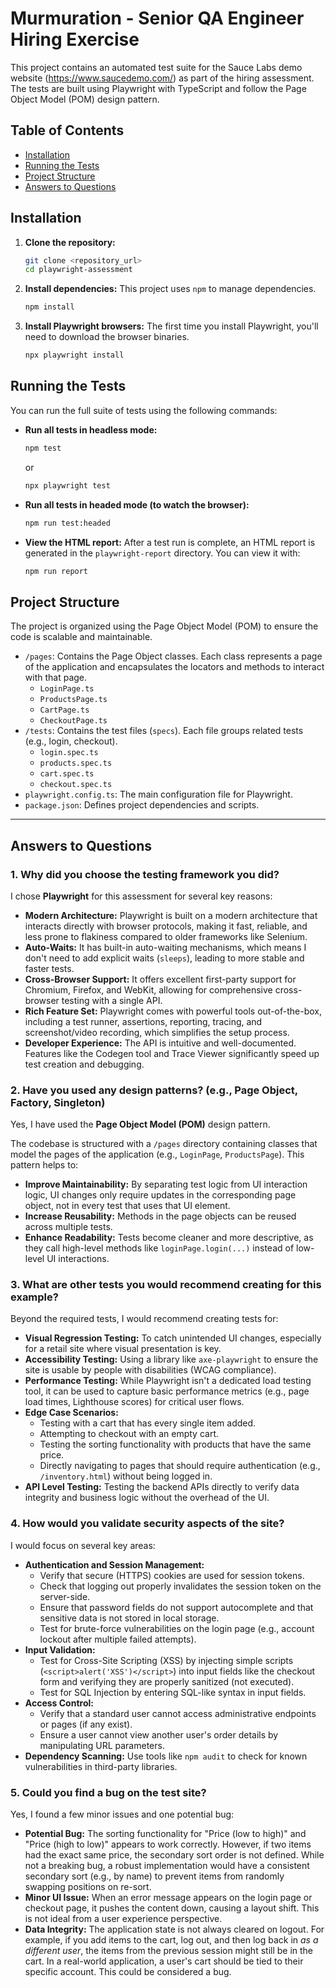 # Murmuration - Senior QA Engineer Hiring Exercise

This project contains an automated test suite for the Sauce Labs demo website (https://www.saucedemo.com/) as part of the hiring assessment. The tests are built using Playwright with TypeScript and follow the Page Object Model (POM) design pattern.

## Table of Contents

- [Installation](#installation)
- [Running the Tests](#running-the-tests)
- [Project Structure](#project-structure)
- [Answers to Questions](#answers-to-questions)

## Installation

1.  **Clone the repository:**
    ```bash
    git clone <repository_url>
    cd playwright-assessment
    ```
2.  **Install dependencies:**
    This project uses `npm` to manage dependencies.
    ```bash
    npm install
    ```
3.  **Install Playwright browsers:**
    The first time you install Playwright, you'll need to download the browser binaries.
    ```bash
    npx playwright install
    ```

## Running the Tests

You can run the full suite of tests using the following commands:

- **Run all tests in headless mode:**

  ```bash
  npm test
  ```

  or

  ```bash
  npx playwright test
  ```

- **Run all tests in headed mode (to watch the browser):**

  ```bash
  npm run test:headed
  ```

- **View the HTML report:**
  After a test run is complete, an HTML report is generated in the `playwright-report` directory. You can view it with:
  ```bash
  npm run report
  ```

## Project Structure

The project is organized using the Page Object Model (POM) to ensure the code is scalable and maintainable.

- `/pages`: Contains the Page Object classes. Each class represents a page of the application and encapsulates the locators and methods to interact with that page.
  - `LoginPage.ts`
  - `ProductsPage.ts`
  - `CartPage.ts`
  - `CheckoutPage.ts`
- `/tests`: Contains the test files (`specs`). Each file groups related tests (e.g., login, checkout).
  - `login.spec.ts`
  - `products.spec.ts`
  - `cart.spec.ts`
  - `checkout.spec.ts`
- `playwright.config.ts`: The main configuration file for Playwright.
- `package.json`: Defines project dependencies and scripts.

---

## Answers to Questions

### 1. Why did you choose the testing framework you did?

I chose **Playwright** for this assessment for several key reasons:

- **Modern Architecture:** Playwright is built on a modern architecture that interacts directly with browser protocols, making it fast, reliable, and less prone to flakiness compared to older frameworks like Selenium.
- **Auto-Waits:** It has built-in auto-waiting mechanisms, which means I don't need to add explicit waits (`sleeps`), leading to more stable and faster tests.
- **Cross-Browser Support:** It offers excellent first-party support for Chromium, Firefox, and WebKit, allowing for comprehensive cross-browser testing with a single API.
- **Rich Feature Set:** Playwright comes with powerful tools out-of-the-box, including a test runner, assertions, reporting, tracing, and screenshot/video recording, which simplifies the setup process.
- **Developer Experience:** The API is intuitive and well-documented. Features like the Codegen tool and Trace Viewer significantly speed up test creation and debugging.

### 2. Have you used any design patterns? (e.g., Page Object, Factory, Singleton)

Yes, I have used the **Page Object Model (POM)** design pattern.

The codebase is structured with a `/pages` directory containing classes that model the pages of the application (e.g., `LoginPage`, `ProductsPage`). This pattern helps to:

- **Improve Maintainability:** By separating test logic from UI interaction logic, UI changes only require updates in the corresponding page object, not in every test that uses that UI element.
- **Increase Reusability:** Methods in the page objects can be reused across multiple tests.
- **Enhance Readability:** Tests become cleaner and more descriptive, as they call high-level methods like `loginPage.login(...)` instead of low-level UI interactions.

### 3. What are other tests you would recommend creating for this example?

Beyond the required tests, I would recommend creating tests for:

- **Visual Regression Testing:** To catch unintended UI changes, especially for a retail site where visual presentation is key.
- **Accessibility Testing:** Using a library like `axe-playwright` to ensure the site is usable by people with disabilities (WCAG compliance).
- **Performance Testing:** While Playwright isn't a dedicated load testing tool, it can be used to capture basic performance metrics (e.g., page load times, Lighthouse scores) for critical user flows.
- **Edge Case Scenarios:**
  - Testing with a cart that has every single item added.
  - Attempting to checkout with an empty cart.
  - Testing the sorting functionality with products that have the same price.
  - Directly navigating to pages that should require authentication (e.g., `/inventory.html`) without being logged in.
- **API Level Testing:** Testing the backend APIs directly to verify data integrity and business logic without the overhead of the UI.

### 4. How would you validate security aspects of the site?

I would focus on several key areas:

- **Authentication and Session Management:**
  - Verify that secure (HTTPS) cookies are used for session tokens.
  - Check that logging out properly invalidates the session token on the server-side.
  - Ensure that password fields do not support autocomplete and that sensitive data is not stored in local storage.
  - Test for brute-force vulnerabilities on the login page (e.g., account lockout after multiple failed attempts).
- **Input Validation:**
  - Test for Cross-Site Scripting (XSS) by injecting simple scripts (`<script>alert('XSS')</script>`) into input fields like the checkout form and verifying they are properly sanitized (not executed).
  - Test for SQL Injection by entering SQL-like syntax in input fields.
- **Access Control:**
  - Verify that a standard user cannot access administrative endpoints or pages (if any exist).
  - Ensure a user cannot view another user's order details by manipulating URL parameters.
- **Dependency Scanning:** Use tools like `npm audit` to check for known vulnerabilities in third-party libraries.

### 5. Could you find a bug on the test site?

Yes, I found a few minor issues and one potential bug:

- **Potential Bug:** The sorting functionality for "Price (low to high)" and "Price (high to low)" appears to work correctly. However, if two items had the exact same price, the secondary sort order is not defined. While not a breaking bug, a robust implementation would have a consistent secondary sort (e.g., by name) to prevent items from randomly swapping positions on re-sort.
- **Minor UI Issue:** When an error message appears on the login page or checkout page, it pushes the content down, causing a layout shift. This is not ideal from a user experience perspective.
- **Data Integrity:** The application state is not always cleared on logout. For example, if you add items to the cart, log out, and then log back in _as a different user_, the items from the previous session might still be in the cart. In a real-world application, a user's cart should be tied to their specific account. This could be considered a bug.
